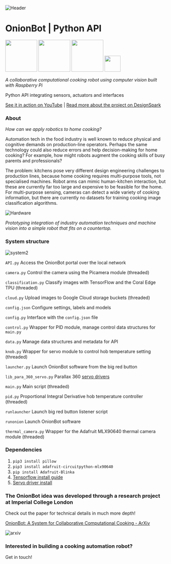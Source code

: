 ![Header](https://user-images.githubusercontent.com/32883278/97621285-a4208a80-1a1a-11eb-8b7f-90141d867982.png)

# OnionBot | Python API

<p float="left">
    <img src="https://www.raspberrypi.org/wp-content/uploads/2011/10/Raspi-PGB001.png" height="100"/>
    <img src="https://www.nasuni.com/wp-content/uploads/2019/10/googleCloudPartner.png" height="100"/>
    <img src="https://miro.medium.com/max/400/0*xNxZokzztcgpPueM.png" height="100"/>
    <img src="https://user-images.githubusercontent.com/32883278/84203339-32fb2d80-aaa1-11ea-843e-f7f69da66e53.png" height="50"/>
</p>

*A collaborative computational cooking robot using computer vision built with Raspberry Pi*

Python API integrating sensors, actuators and interfaces

[See it in action on YouTube](https://youtu.be/W4utRCyo5C4) | 
[Read more about the project on DesignSpark](https://www.rs-online.com/designspark/student-innovation-onionbot-building-a-robot-sous-chef)

### About 
*How can we apply robotics to home cooking?*

Automation tech in the food industry is well known to reduce physical and cognitive demands on production-line operators. Perhaps the same technology could also reduce errors and help decision-making for home cooking? For example, how might robots augment the cooking skills of busy parents and professionals?

The problem: kitchens pose very different design engineering challenges to production lines, because home cooking requires multi-purpose tools, not specialised machines. Robot arms can mimic human-kitchen interaction, but these are currently far too large and expensive to be feasible for the home. For multi-purpose sensing, cameras can detect a wide variety of cooking information, but there are currently no datasets for training cooking image classification algorithms.

![Hardware](https://user-images.githubusercontent.com/32883278/97621266-9ec34000-1a1a-11eb-82a4-4ef906dfa522.png)

*Prototyping integration of industry automation techniques and machine vision into a simple robot that fits on a countertop.*

### System structure
![system2](https://user-images.githubusercontent.com/32883278/97644851-4d7b7680-1a43-11eb-94a6-876e7f35183a.png)

`API.py` Access the OnionBot portal over the local network

`camera.py` Control the camera using the Picamera module (threaded)

`classification.py` Classify images with TensorFlow and the Coral Edge TPU (threaded)

`cloud.py` Upload images to Google Cloud storage buckets (threaded)

`config.json` Configure settings, labels and models

`config.py` Interface with the `config.json` file 

`control.py` Wrapper for PID module, manage control data structures for `main.py`

`data.py` Manage data structures and metadata for API

`knob.py` Wrapper for servo module to control hob temperature setting (threaded)

`launcher.py` Launch OnionBot software from the big red button

`lib_para_360_servo.py` Parallax 360 [servo drivers](http://parallax.com/product/900-00008)

`main.py` Main script (threaded)

`pid.py` Proportional Integral Derivative hob temperature controller (threaded)

`runlauncher` Launch big red button listener script

`runonion` Launch OnionBot software

`thermal_camera.py` Wrapper for the Adafruit MLX90640 thermal camera module (threaded)

### Dependencies

1. `pip3 install pillow`
2. `pip3 install adafruit-circuitpython-mlx90640`
3. `pip install Adafruit-Blinka`
4. [Tensorflow install guide](https://www.tensorflow.org/lite/models/image_classification/overview)
5. [Servo driver install](http://parallax.com/product/900-00008)


### The OnionBot idea was developed through a research project at Imperial College London

Check out the paper for technical details in much more depth!

[OnionBot: A System for Collaborative Computational Cooking - ArXiv](https://arxiv.org/pdf/2011.05039.pdf)

![arxiv](https://user-images.githubusercontent.com/32883278/98860117-18b3ea00-245b-11eb-976e-163721560a50.png)


### Interested in building a cooking automation robot?

Get in touch! 
